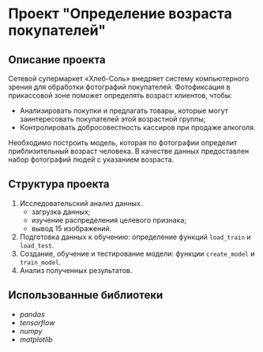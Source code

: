 # Проект "Определение возраста покупателей"
## Описание проекта
Сетевой супермаркет «Хлеб-Соль» внедряет систему компьютерного зрения для обработки фотографий покупателей. Фотофиксация в прикассовой зоне поможет определять возраст клиентов, чтобы:
- Анализировать покупки и предлагать товары, которые могут заинтересовать покупателей этой возрастной группы;
- Контролировать добросовестность кассиров при продаже алкоголя.

Необходимо построить модель, которая по фотографии определит приблизительный возраст человека. В качестве данных предоставлен  набор фотографий людей с указанием возраста.

## Структура проекта
1. Исследовательский анализ данных.
    - загрузка данных;
    - изучение распределения целевого признака;
    - вывод 15 изображений.
2. Подготовка данных к обучению: определение функций `load_train` и `load_test`.
3. Создание, обучение и тестирование модели: функции `create_model` и `train_model`.
4. Анализ полученных результатов.

## Использованные библиотеки
- *pandas*
- *tensorflow*
- *numpy*
- *matplotlib*